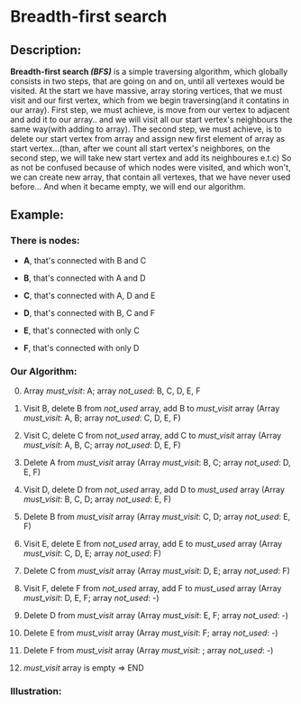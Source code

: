 # Breadth-first search

## Description:

**Breadth-first search _(BFS)_** is a simple traversing algorithm, which globally consists in two steps, that are going on and on, until all vertexes would be visited. At the start we have massive, array storing vertices, that we must visit and our first vertex, which from we begin traversing(and it contatins in our array). First step, we must achieve, is move from our vertex to adjacent and add it to our array.. and we will visit all our start vertex's neighbours the same way(with adding to array). The second step, we must achieve, is to delete our start vertex from array and assign new first element of array as start vertex...(than, after we count all start vertex's neighbores, on the second step, we will take new start vertex and add its neighboures e.t.c)
So as not be confused because of which nodes were visited, and which won't, we can create new array, that contain all vertexes, that we have never used before... And when it became empty, we will end our algorithm.

## Example:

### There is nodes: 
- **A**, that's connected with B and C

- **B**, that's connected with A and D

- **C**, that's connected with A, D and E

- **D**, that's connected with B, C and F

- **E**, that's connected with only C

- **F**, that's connected with only D

### Our Algorithm:

0. Array *must_visit*: A; array *not_used*: B, C, D, E, F

1. Visit B, delete B from *not_used* array, add B to *must_visit* array
(Array *must_visit*: A, B; array *not_used*: C, D, E, F)

2. Visit C, delete C from *not_used* array, add C to *must_visit* array
(Array *must_visit*: A, B, C; array *not_used*: D, E, F)

3. Delete A from *must_visit* array
(Array *must_visit*: B, C; array *not_used*: D, E, F)

4. Visit D, delete D from *not_used* array, add D to *must_used* array
(Array *must_visit*: B, C, D; array *not_used*: E, F)

5. Delete B from *must_visit* array
(Array *must_visit*: C, D; array *not_used*: E, F)

6. Visit E, delete E from *not_used* array, add E to *must_used* array
(Array *must_visit*: C, D, E; array *not_used*: F)

7. Delete C from *must_visit* array
(Array *must_visit*: D, E; array *not_used*: F)

8. Visit F, delete F from *not_used* array, add F to *must_used* array
(Array *must_visit*: D, E, F; array *not_used*: -)

9. Delete D from *must_visit* array
(Array *must_visit*: E, F; array *not_used*: -)

10. Delete E from *must_visit* array
(Array *must_visit*: F; array *not_used*: -)

11. Delete F from *must_visit* array
(Array *must_visit*: ; array *not_used*: -)

12. *must_visit* array is empty => END

### Illustration:

